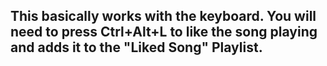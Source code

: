 ## This basically works with the keyboard. You will need to press Ctrl+Alt+L to like the song playing and adds it to the "Liked Song" Playlist.